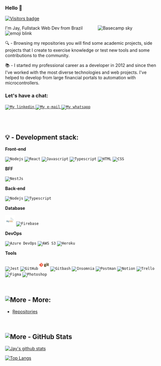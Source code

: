 ### Hello 👋

<p align="left">
  <a href="https://badges.pufler.dev">
      <img src="https://badges.pufler.dev/visits/Jailsom-Nogueira/Jailsom-Nogueira" alt="Visitors badge" />
   </a>
</p>

<img align="right" width="40%" src="https://media.giphy.com/media/piFGZ3Vxk2NHOAPgE3/giphy.gif" alt="Basecamp sky" />

I'm Jay, Fullstack Web Dev from Brazil <img width="30" src="https://emojis.slackmojis.com/emojis/images/1597609842/10046/brazilian_fan_parrot.gif?1597609842" alt="emoji blink" />

🔍 - Browsing my repositories you will find some academic projects, side projects that I create to exercise knowledge or test new tools and some contributions to the community.

📚 - I started my professional career as a developer in 2012 and since then I've worked with the most diverse technologies and web projects. I've helped to develop from large financial portals to automation with microcontrollers.

### Let's have a chat:

<a href="https://www.linkedin.com/in/jailsom-nogueira" target='_blank'>
  <code><img title="LinkedIn" alt="My linkedin" width="28" src="https://emojis.slackmojis.com/emojis/images/1470343326/711/linkedin.png?1470343326" /></code>
</a>

<a href="mailto:jailsom.nogueira@gmail.com" target='_blank'>
  <code><img title="E-mail" alt="My e-mail" width="28" src="https://emojis.slackmojis.com/emojis/images/1450319444/38/gmail.png?1450319444" /></code>
</a>

<a href='https://wa.me/5527995792112?text=Olá%20Jay!%20Te%20achei%20pelo%20seu%20GitHub.' target='_blank'>
   <code><img title="Whatsapp" alt="My whatsapp" width="28" src="https://emojis.slackmojis.com/emojis/images/1534256857/4486/whatsapp.png?1534256857" /></code>
</a>

<br/><br/>

## 💡 - Development stack:

**Front-end**

<code><img height="32" src="https://emojis.slackmojis.com/emojis/images/1533426774/4425/nodejs.png?1533426774" title="Nodejs" alt="Nodejs"/></code>
<code><img height="32" src="https://emojis.slackmojis.com/emojis/images/1473950148/1161/react.png?1473950148" title="React" alt="React"/></code>
<code><img height="32" src="https://emojis.slackmojis.com/emojis/images/1450441296/151/javascript.png?1450441296" title="Javascript" alt="Javascript"/></code>
<code><img height="32" src="https://emojis.slackmojis.com/emojis/images/1479745458/1383/typescript.png?1479745458" title="Typescript" alt="Typescript"/></code>
<code><img height="32" src="https://emojis.slackmojis.com/emojis/images/1470343792/719/html5.png?1470343792" title="HTML" alt="HTML"/></code>
<code><img height="32" src="https://emojis.slackmojis.com/emojis/images/1497185511/2411/css.jpg?1497185511" title="CSS" alt="CSS"/></code>

**BFF**

<code><img height="32" src="https://emojis.slackmojis.com/emojis/images/1566743763/6242/nestjs.png?1566743763" title="NestJs" alt="NestJs"/></code>

**Back-end**

<code><img height="32" src="https://emojis.slackmojis.com/emojis/images/1533426774/4425/nodejs.png?1533426774" title="Nodejs" alt="Nodejs"/></code>
<code><img height="32" src="https://emojis.slackmojis.com/emojis/images/1479745458/1383/typescript.png?1479745458" title="Typescript" alt="Typescript"/></code>

**Database**

<code><img height="32" src="https://raw.githubusercontent.com/github/explore/80688e429a7d4ef2fca1e82350fe8e3517d3494d/topics/mysql/mysql.png" title="MySQL" alt="MySQL"/></code>
<code><img height="32" src="https://emojis.slackmojis.com/emojis/images/1533724346/4435/firebase.png?1533724346" title="Firebase" alt="Firebase"/></code>

**DevOps**

<code><img height="32" src="https://emojis.slackmojis.com/emojis/images/1508272207/3046/azure_2017.png?1508272207" title="Azure DevOps" alt="Azure DevOps"/></code>
<code><img height="32" src="https://emojis.slackmojis.com/emojis/images/1586879630/8606/aws_s3.png?1586879630" title="AWS S3" alt="AWS S3"/></code>
<code><img height="32" src="https://emojis.slackmojis.com/emojis/images/1465929657/511/heroku.png?1465929657" title="Heroku" alt="Heroku"/></code>

**Tools**

<code><img height="32" src="https://emojis.slackmojis.com/emojis/images/1532540801/4295/jest.png?1532540801" title="Jest" alt="Jest"/></code>
<code><img height="32" src="https://cdn3.iconfinder.com/data/icons/inficons/512/github.png" title="GitHub" alt="GitHub"/></code>
<code><img height="32" src="https://raw.githubusercontent.com/github/explore/80688e429a7d4ef2fca1e82350fe8e3517d3494d/topics/git/git.png" title="Git" alt="Git"/></code>
<code><img height="32" src="https://emojis.slackmojis.com/emojis/images/1556829869/5674/gitbash.png?1556829869" title="Gitbash" alt="Gitbash"/></code>
<code><img height="32" src="https://user-images.githubusercontent.com/6686410/31217465-6adbbd18-a98d-11e7-9371-26d578182e9d.png" title="Insomnia" alt="Insomnia"/></code>
<code><img height="32" src="https://user-images.githubusercontent.com/2676579/34940598-17cc20f0-f9be-11e7-8c6d-f0190d502d64.png" title="Postman" alt="Postman"/></code>
<code><img height="32" src="https://emojis.slackmojis.com/emojis/images/1531810038/4221/notion.jpg?1531810038" title="Notion" alt="Notion"/></code>
<code><img height="32" src="https://emojis.slackmojis.com/emojis/images/1450448407/160/trello.png?1450448407" title="Trello" alt="Trello"/></code>
<code><img height="32" src="https://emojis.slackmojis.com/emojis/images/1561512161/5893/figma.png?1561512161" title="Figma" alt="Figma"/></code>
<code><img height="32" src="https://emojis.slackmojis.com/emojis/images/1450464730/190/photoshop.png?1450464730" title="Photoshop" alt="Photoshop"/></code>

<br/>

## <img height="32" src="https://emojis.slackmojis.com/emojis/images/1603823074/11120/more.gif?1603823074" title="More!!!" alt="More"/> - More:

- [Repositories](https://github.com/Jailsom-Nogueira?tab=repositories)

<br/>

## <img height="32" src="https://emojis.slackmojis.com/emojis/images/1589323974/9036/stonks.png?1589323974" title="Stonks!!!" alt="More"/> - GitHub Stats

[![Jay's github stats](https://github-readme-stats.vercel.app/api?username=Jailsom-Nogueira&count_private=true&show_icons=true&theme=vision-friendly-dark&hide=stars,issues)](https://github.com/Jailsom-Nogueira/github-readme-stats)

[![Top Langs](https://github-readme-stats.vercel.app/api/top-langs/?username=Jailsom-Nogueira&count_private=true&theme=vision-friendly-dark&layout=compact)](https://github.com/Jailsom-Nogueira/github-readme-stats)
